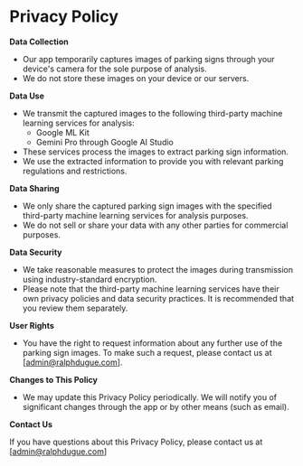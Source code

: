 # Privacy Policy

**Data Collection**

* Our app temporarily captures images of parking signs through your device's camera for the sole purpose of analysis.
* We do not store these images on your device or our servers.

**Data Use**

* We transmit the captured images to the following third-party machine learning services for analysis:
    * Google ML Kit
    * Gemini Pro through Google AI Studio
* These services process the images to extract parking sign information.
* We use the extracted information to provide you with relevant parking regulations and restrictions.

**Data Sharing**

* We only share the captured parking sign images with the specified third-party machine learning services for analysis purposes.
* We do not sell or share your data with any other parties for commercial purposes.

**Data Security**

* We take reasonable measures to protect the images during transmission using industry-standard encryption.
* Please note that the third-party machine learning services have their own privacy policies and data security practices. It is recommended that you review them separately.

**User Rights**

* You have the right to request information about any further use of the parking sign images. To make such a request, please contact us at [admin@ralphdugue.com].

**Changes to This Policy**

* We may update this Privacy Policy periodically. We will notify you of significant changes through the app or by other means (such as email).

**Contact Us**

If you have questions about this Privacy Policy, please contact us at [admin@ralphdugue.com]